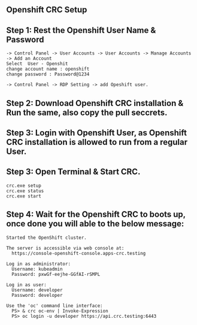 ## Openshift CRC Setup


## Step 1: Rest the Openshift User Name & Password 
```
-> Control Panel -> User Accounts -> User Accounts -> Manage Accounts -> Add an Account
Select  User - Openshit
change account name : openshift
change password : Password@1234

-> Control Panel -> RDP Setting -> add Opeshift user. 
```

## Step 2: Download Openshift CRC installation & Run the same, also copy the pull seccrets. 


## Step 3: Login with Openshift User, as Openshift CRC installation is allowed to run from a regular User. 

## Step 3: Open Terminal & Start CRC. 

```
crc.exe setup
crc.exe status 
crc.exe start 
```

## Step 4: Wait for the Openshift CRC to boots up, once done you will able to the below message: 
```
Started the OpenShift cluster.

The server is accessible via web console at:
  https://console-openshift-console.apps-crc.testing

Log in as administrator:
  Username: kubeadmin
  Password: pxwGf-eejhe-GGfAI-rSMPL

Log in as user:
  Username: developer
  Password: developer

Use the 'oc' command line interface:
  PS> & crc oc-env | Invoke-Expression
  PS> oc login -u developer https://api.crc.testing:6443
``` 

